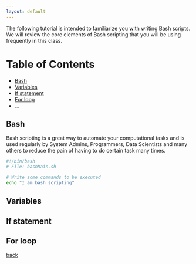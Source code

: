 ```yaml
---
layout: default
---
```


The following tutorial is intended to familiarize you with writing Bash scripts. 
We will review the core elements of Bash scripting that you will be
using frequently in this class.  

# Table of Contents
- [Bash](#bash)
- [Variables](#variable) 
- [If statement](#if-statement)
- [For loop](#for-loop)
- ...

## [](#bash) Bash

Bash scripting is a great way to automate your computational tasks
and is used regularly by System Admins, Programmers, Data Scientists and many others to 
reduce the pain of having to do certain task many times.

```bash
#!/bin/bash
# File: bashMain.sh

# Write some commands to be executed
echo "I am bash scripting"

```

## [](#variables) Variables

## [](#if-statement) If statement

## [](#for-loop) For loop




[back](./)
